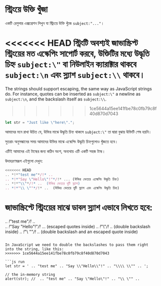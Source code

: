 # স্ট্রিংয়ে উক্তি খুঁজা

একটি রেগুলার এক্সপ্রেশন লিখুন যা স্ট্রিংয়ে উক্তি খুঁজে `subject:"..."`।

<<<<<<< HEAD
স্ট্রিংটি অবশ্যই জাভাস্ক্রিপ্ট স্ট্রিংয়ের মত এস্কেপিং সাপোর্ট করবে, উক্তিটির মধ্যে উদ্ধৃতি চিহ্ন  `subject:\"` বা নিউলাইন ক্যারাক্টার থাকবে `subject:\n` এবং স্ল্যাশ `subject:\\` থাকবে।
=======
The strings should support escaping, the same way as JavaScript strings do. For instance, quotes can be inserted as `subject:\"` a newline as `subject:\n`, and the backslash itself as `subject:\\`.
>>>>>>> 1ce5644a15ee141fbe78c0fb79c8f40d870d7043

```js
let str = "Just like \"here\".";
```

আমাদের মনে রাখা উচিত যে, উক্তির মাঝে  উদ্ধৃতি চিহ্ন থাকলে `subject:\"` তা দ্বারা বুঝায় উক্তিটি শেষ হয়নি।

সুতরাং অনুসন্ধানের সময় আমাদের উক্তির মাঝে এস্কেপিং উদ্ধৃতি চিহ্নগুলোও খুঁজতে হবে।

এটিই আমাদের এই টাস্কের জন্য কঠিন অংশ, অন্যথায় এটি একটি সহজ টাস্ক।

উদাহরণস্বরূপ এইগুলো দেখুন:
```js
<<<<<<< HEAD
.. *!*"test me"*/!* ..
.. *!*"Say \"Hello\"!"*/!* ... (উক্তির ভেতরে এস্কেপিং উদ্ধৃতি চিহ্ন)
.. *!*"\\"*/!* ..  (উক্তির ভেতরে দুটি স্ল্যাশ)
.. *!*"\\ \""*/!* ..  (উক্তির ভেতরে দুটি স্ল্যাশ এবং এস্কেপিং উদ্ধৃতি চিহ্ন)
```

জাভাস্ক্রিপ্টে  স্ট্রিংয়ের মাঝে ডাবল স্ল্যাশ এভাবে লিখতে হবে:
=======
.. *!*"test me"*/!* ..  
.. *!*"Say \"Hello\"!"*/!* ... (escaped quotes inside)
.. *!*"\\"*/!* ..  (double backslash inside)
.. *!*"\\ \""*/!* ..  (double backslash and an escaped quote inside)
```

In JavaScript we need to double the backslashes to pass them right into the string, like this:
>>>>>>> 1ce5644a15ee141fbe78c0fb79c8f40d870d7043

```js run
let str = ' .. "test me" .. "Say \\"Hello\\"!" .. "\\\\ \\"" .. ';

// the in-memory string
alert(str); //  .. "test me" .. "Say \"Hello\"!" .. "\\ \"" ..
```
